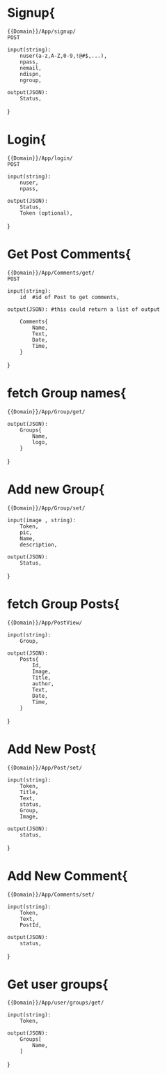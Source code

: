 # Signup{
    {{Domain}}/App/signup/
    POST
    
    input(string):
        nuser(a-z,A-Z,0-9,!@#$,...),
        npass,
        nemail,
        ndispn,
        ngroup,
    
    output(JSON):
        Status,
}

# Login{
    {{Domain}}/App/login/
    POST
    
    input(string):
        nuser,
        npass,
    
    output(JSON):
        Status,
        Token (optional),
}

# Get Post Comments{
    {{Domain}}/App/Comments/get/
    POST

    input(string):
        id  #id of Post to get comments,
    
    output(JSON): #this could return a list of output  
        
        Comments{    
            Name,   
            Text,
            Date,
            Time,
        }
}

# fetch Group names{
    {{Domain}}/App/Group/get/

    output(JSON):
        Groups{
            Name,
            logo,
        }
}

# Add new Group{
    {{Domain}}/App/Group/set/
    
    input(image , string):
        Token,
        pic,
        Name,
        description,

    output(JSON):
        Status,
}

# fetch Group Posts{
    {{Domain}}/App/PostView/
    
    input(string):
        Group,

    output(JSON):
        Posts{
            Id,
            Image,
            Title,
            author,
            Text,
            Date,
            Time,
        }
}

# Add New Post{
    {{Domain}}/App/Post/set/
    
    input(string):
        Token,
        Title,
        Text,
        status,
        Group,
        Image,

    output(JSON):
        status,
}

# Add New Comment{
    {{Domain}}/App/Comments/set/
    
    input(string):
        Token,
        Text,
        PostId,
        
    output(JSON):
        status,
}

# Get user groups{
    {{Domain}}/App/user/groups/get/
    
    input(string):
        Token,
        
    output(JSON):
        Groups[
            Name,
        ]
}